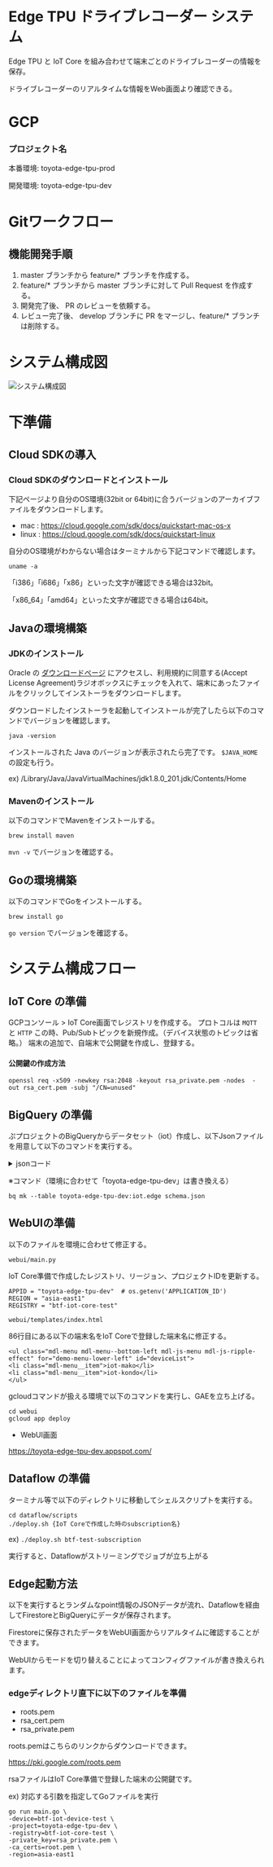 # Edge TPU ドライブレコーダー システム
Edge TPU と IoT Core を組み合わせて端末ごとのドライブレコーダーの情報を保存。

ドライブレコーダーのリアルタイムな情報をWeb画面より確認できる。

# GCP
### プロジェクト名
本番環境: toyota-edge-tpu-prod

開発環境: toyota-edge-tpu-dev

# Gitワークフロー
## 機能開発手順
1. master ブランチから feature/* ブランチを作成する。
2. feature/* ブランチから master ブランチに対して Pull Request を作成する。
3. 開発完了後、 PR のレビューを依頼する。
4. レビュー完了後、 develop ブランチに PR をマージし、feature/* ブランチは削除する。
# システム構成図
![システム構成図](https://github.com/tg-kondo/git-tutorial/blob/test/image.png?raw=true)

# 下準備
## Cloud SDKの導入
### Cloud SDKのダウンロードとインストール
下記ページより自分のOS環境(32bit or 64bit)に合うバージョンのアーカイブファイルをダウンロードします。

- mac : https://cloud.google.com/sdk/docs/quickstart-mac-os-x
- linux : https://cloud.google.com/sdk/docs/quickstart-linux

自分のOS環境がわからない場合はターミナルから下記コマンドで確認します。

```
uname -a
```

「i386」「i686」「x86」といった文字が確認できる場合は32bit。

「x86_64」「amd64」といった文字が確認できる場合は64bit。


## Javaの環境構築
### JDKのインストール
 Oracle の [ダウンロードページ](https://www.oracle.com/technetwork/java/javase/downloads/java-archive-javase8-2177648.html) にアクセスし、利用規約に同意する(Accept License Agreement)ラジオボックスにチェックを入れて、端末にあったファイルをクリックしてインストーラをダウンロードします。
 
ダウンロードしたインストーラを起動してインストールが完了したら以下のコマンドでバージョンを確認します。

```
java -version
```

インストールされた Java のバージョンが表示されたら完了です。
`$JAVA_HOME` の設定も行う。

ex) /Library/Java/JavaVirtualMachines/jdk1.8.0_201.jdk/Contents/Home


### Mavenのインストール
以下のコマンドでMavenをインストールする。

```
brew install maven
```

`mvn -v` でバージョンを確認する。


## Goの環境構築
以下のコマンドでGoをインストールする。
```
brew install go
```

`go version` でバージョンを確認する。

# システム構成フロー
## IoT Core の準備
GCPコンソール > IoT Core画面でレジストリを作成する。
プロトコルは `MQTT` と `HTTP`
この時、Pub/Subトピックを新規作成。（デバイス状態のトピックは省略。）
端末の追加で、自端末で公開鍵を作成し、登録する。

#### 公開鍵の作成方法
```
openssl req -x509 -newkey rsa:2048 -keyout rsa_private.pem -nodes  -out rsa_cert.pem -subj "/CN=unused"
```

## BigQuery の準備
ぷプロジェクトのBigQueryからデータセット（iot）作成し、以下Jsonファイルを用意して以下のコマンドを実行する。

<details><summary>jsonコード</summary><div>

\schema.json
[
    {
        "description": "",
        "name": "date",
        "type": "TIMESTAMP",
        "mode": "NULLABLE"
    },
    {
        "description": "",
        "name": "jsondata",
        "type": "STRING",
        "mode": "NULLABLE"
    },
    {
        "description": "",
        "name": "longitude",
        "type": "STRING",
        "mode": "NULLABLE"
    },
    {
        "description": "",
        "name": "latitude",
        "type": "STRING",
        "mode": "NULLABLE"
    },
    {
        "description": "",
        "name": "meta",
        "type": "STRING",
        "mode": "NULLABLE"
    },
    {
        "description": "",
        "name": "feature",
        "type": "STRING",
        "mode": "NULLABLE"
    },
    {
        "description": "",
        "name": "deviceId",
        "type": "STRING",
        "mode": "NULLABLE"
    }
]
\
</div></details>



※コマンド（環境に合わせて「toyota-edge-tpu-dev」は書き換える）

```
bq mk --table toyota-edge-tpu-dev:iot.edge schema.json
```

## WebUIの準備
以下のファイルを環境に合わせて修正する。

`webui/main.py`

IoT Core準備で作成したレジストリ、リージョン、プロジェクトIDを更新する。

```
APPID = "toyota-edge-tpu-dev"  # os.getenv('APPLICATION_ID')
REGION = "asia-east1"
REGISTRY = "btf-iot-core-test"
```

`webui/templates/index.html`

86行目にある以下の端末名をIoT Coreで登録した端末名に修正する。

```
<ul class="mdl-menu mdl-menu--bottom-left mdl-js-menu mdl-js-ripple-effect" for="demo-menu-lower-left" id="deviceList">
<li class="mdl-menu__item">iot-mako</li>
<li class="mdl-menu__item">iot-kondo</li>
</ul>
```

gcloudコマンドが扱える環境で以下のコマンドを実行し、GAEを立ち上げる。

```
cd webui
gcloud app deploy
```

- WebUI画面

https://toyota-edge-tpu-dev.appspot.com/

## Dataflow の準備
ターミナル等で以下のディレクトリに移動してシェルスクリプトを実行する。

```
cd dataflow/scripts
./deploy.sh {IoT Coreで作成した時のsubscription名}
```

ex) 
`./deploy.sh btf-test-subscription`

実行すると、Dataflowがストリーミングでジョブが立ち上がる


## Edge起動方法
以下を実行するとランダムなpoint情報のJSONデータが流れ、Dataflowを経由してFirestoreとBigQueryにデータが保存されます。

Firestoreに保存されたデータをWebUI画面からリアルタイムに確認することができます。

WebUIからモードを切り替えることによってコンフィグファイルが書き換えられます。

### edgeディレクトリ直下に以下のファイルを準備
- roots.pem
- rsa_cert.pem
- rsa_private.pem 

roots.pemはこちらのリンクからダウンロードできます。

https://pki.google.com/roots.pem

rsaファイルはIoT Core準備で登録した端末の公開鍵です。

ex) 対応する引数を指定してGoファイルを実行
```
go run main.go \
-device=btf-iot-device-test \
-project=toyota-edge-tpu-dev \
-registry=btf-iot-core-test \
-private_key=rsa_private.pem \
-ca_certs=root.pem \
-region=asia-east1
```
